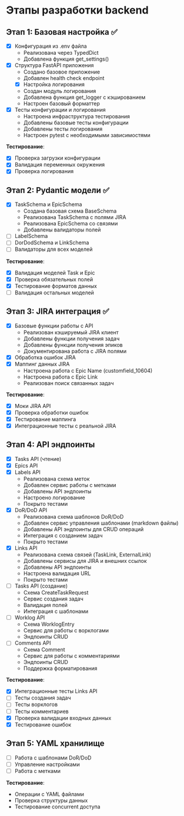 # Этапы разработки backend

## Этап 1: Базовая настройка ✅
- [x] Конфигурация из .env файла
  - Реализована через TypedDict
  - Добавлена функция get_settings()
- [x] Структура FastAPI приложения
  - Создано базовое приложение
  - Добавлен health check endpoint
  - [x] Настройка логирования
  - Создан модуль логирования
  - Добавлена функция get_logger с кэшированием
  - Настроен базовый форматтер
- [x] Тесты конфигурации и логирования
  - Настроена инфраструктура тестирования
  - Добавлены базовые тесты конфигурации
  - Добавлены тесты логирования
  - Настроен pytest с необходимыми зависимостями

**Тестирование**:
- [x] Проверка загрузки конфигурации
- [x] Валидация переменных окружения
- [x] Проверка логирования

## Этап 2: Pydantic модели ✅
- [x] TaskSchema и EpicSchema
  - Создана базовая схема BaseSchema
  - Реализована TaskSchema с полями JIRA
  - Реализована EpicSchema со связями
  - Добавлены валидаторы полей
- [ ] LabelSchema
- [ ] DorDodSchema и LinkSchema
- [ ] Валидаторы для всех моделей

**Тестирование**:
- [x] Валидация моделей Task и Epic
- [x] Проверка обязательных полей
- [x] Тестирование форматов данных
- [ ] Валидация остальных моделей

## Этап 3: JIRA интеграция ✅
- [x] Базовые функции работы с API
  - Реализован кэшируемый JIRA клиент
  - Добавлены функции получения задач
  - Добавлены функции получения эпиков
  - Документирована работа с JIRA полями
- [x] Обработка ошибок JIRA
- [x] Маппинг данных JIRA
  - Настроена работа с Epic Name (customfield_10604)
  - Настроена работа с Epic Link
  - Реализован поиск связанных задач

**Тестирование**:
- [x] Моки JIRA API
- [x] Проверка обработки ошибок
- [x] Тестирование маппинга
- [x] Интеграционные тесты с реальной JIRA

## Этап 4: API эндпоинты
- [x] Tasks API (чтение)
- [x] Epics API
- [x] Labels API
  - Реализована схема меток
  - Добавлен сервис работы с метками
  - Добавлены API эндпоинты
  - Настроено логирование
  - Покрыто тестами
- [x] DoR/DoD API
  - Реализована схема шаблонов DoR/DoD
  - Добавлен сервис управления шаблонами (markdown файлы)
  - Добавлены API эндпоинты для CRUD операций
  - Интеграция с созданием задач
  - Покрыто тестами
- [x] Links API
  - Реализована схема связей (TaskLink, ExternalLink)
  - Добавлены сервисы для JIRA и внешних ссылок
  - Добавлены API эндпоинты
  - Настроена валидация URL
  - Покрыто тестами
- [ ] Tasks API (создание)
  - Схема CreateTaskRequest
  - Сервис создания задач
  - Валидация полей
  - Интеграция с шаблонами
- [ ] Worklog API
  - Схема WorklogEntry
  - Сервис для работы с ворклогами
  - Эндпоинты CRUD
- [ ] Comments API
  - Схема Comment
  - Сервис для работы с комментариями
  - Эндпоинты CRUD
  - Поддержка форматирования

**Тестирование**:
- [x] Интеграционные тесты Links API
- [ ] Тесты создания задач
- [ ] Тесты ворклогов
- [ ] Тесты комментариев
- [x] Проверка валидации входных данных
- [x] Тестирование ошибок

## Этап 5: YAML хранилище
- [ ] Работа с шаблонами DoR/DoD
- [ ] Управление настройками
- [ ] Работа с метками

**Тестирование**:
- Операции с YAML файлами
- Проверка структуры данных
- Тестирование concurrent доступа